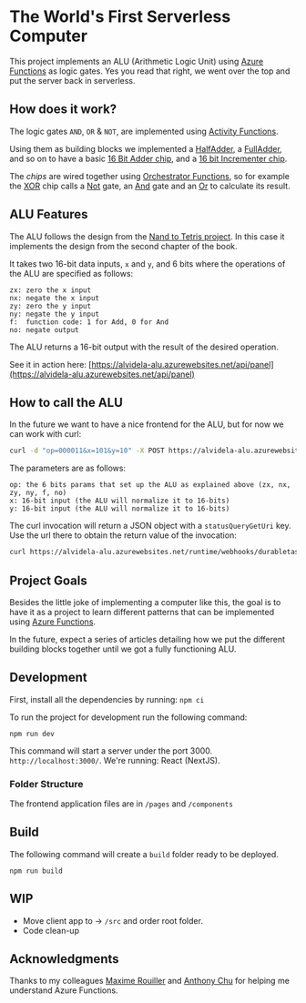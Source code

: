 # The World's First Serverless Computer

This project implements an ALU (Arithmetic Logic Unit) using [Azure Functions](https://docs.microsoft.com/azure/azure-functions/durable/durable-functions-overview?WT.mc_id=serverlesscomputer-GitHub-alvidela) as logic gates. Yes you read that right, we went over the top and put the server back in serverless.

## How does it work?

The logic gates `AND`, `OR` & `NOT`, are implemented using [Activity Functions](https://docs.microsoft.com/azure/azure-functions/durable/durable-functions-types-features-overview?WT.mc_id=serverlesscomputer-GitHub-alvidela#activity-functions).

Using them as building blocks we implemented a [HalfAdder](https://github.com/videlalvaro/ServerlessComputer/blob/master/HalfAdder/index.js), a [FullAdder](https://github.com/videlalvaro/ServerlessComputer/blob/master/FullAdder/index.js), and so on to have a basic [16 Bit Adder chip](https://github.com/videlalvaro/ServerlessComputer/blob/master/Add16/index.js), and a [16 bit Incrementer chip](https://github.com/videlalvaro/ServerlessComputer/blob/master/Inc16/index.js).

The _chips_ are wired together using [Orchestrator Functions](https://docs.microsoft.com/azure/azure-functions/durable/durable-functions-types-features-overview?WT.mc_id=serverlesscomputer-GitHub-alvidela#orchestrator-functions), so for example the [XOR](https://github.com/videlalvaro/ServerlessComputer/blob/master/Xor/index.js) chip calls a [Not](https://github.com/videlalvaro/ServerlessComputer/blob/master/Not/index.js) gate, an [And](https://github.com/videlalvaro/ServerlessComputer/blob/master/And/index.js) gate and an [Or](https://github.com/videlalvaro/ServerlessComputer/blob/master/Or/index.js) to calculate its result.

## ALU Features

The ALU follows the design from the [Nand to Tetris project](https://www.nand2tetris.org). In this case it implements the design from the second chapter of the book.

It takes two 16-bit data inputs, `x` and `y`, and 6 bits where the operations of the ALU are specified as follows:

```
zx: zero the x input
nx: negate the x input
zy: zero the y input
ny: negate the y input
f:  function code: 1 for Add, 0 for And
no: negate output
```

The ALU returns a 16-bit output with the result of the desired operation.

See it in action here: [https://alvidela-alu.azurewebsites.net/api/panel](https://alvidela-alu.azurewebsites.net/api/panel)

## How to call the ALU

In the future we want to have a nice frontend for the ALU, but for now we can work with curl:

```bash
curl -d "op=000011&x=101&y=10" -X POST https://alvidela-alu.azurewebsites.net/api/panel
```

The parameters are as follows:

```
op: the 6 bits params that set up the ALU as explained above (zx, nx, zy, ny, f, no)
x: 16-bit input (the ALU will normalize it to 16-bits)
y: 16-bit input (the ALU will normalize it to 16-bits)
```

The curl invocation will return a JSON object with a `statusQueryGetUri` key. Use the url there to obtain the return value of the invocation:

```bash
curl https://alvidela-alu.azurewebsites.net/runtime/webhooks/durabletask/instances/someinstanceid\?taskHub\=DurableFunctionsHub\&connection\=Storage\&code\=SomeCode
```

## Project Goals

Besides the little joke of implementing a computer like this, the goal is to have it as a project to learn different patterns that can be implemented using [Azure Functions](https://docs.microsoft.com/azure/azure-functions/functions-overview?WT.mc_id=serverlesscomputer-GitHub-alvidela).

In the future, expect a series of articles detailing how we put the different building blocks together until we got a fully functioning ALU.

## Development

First, install all the dependencies by running:
`npm ci`

To run the project for development run the following command:

`npm run dev`

This command will start a server under the port 3000. `http://localhost:3000/`. We're running: React (NextJS).

### Folder Structure

The frontend application files are in `/pages` and `/components`

## Build

The following command will create a `build` folder ready to be deployed.

`npm run build`

## WIP

- Move client app to -> `/src` and order root folder.
- Code clean-up

## Acknowledgments

Thanks to my colleagues [Maxime Rouiller](https://github.com/MaximRouiller) and [Anthony Chu](https://github.com/anthonychu) for helping me understand Azure Functions.
